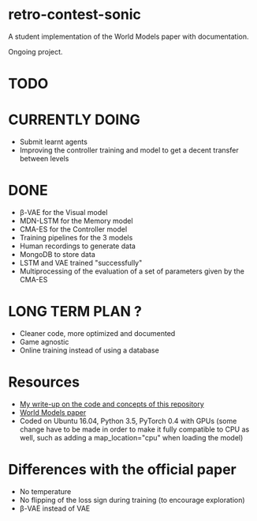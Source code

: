 # retro-contest-sonic

A student implementation of the World Models paper with documentation.

Ongoing project.


# TODO


# CURRENTLY DOING

* Submit learnt agents
* Improving the controller training and model to get a decent transfer between levels

# DONE

* β-VAE for the Visual model
* MDN-LSTM for the Memory model
* CMA-ES for the Controller model
* Training pipelines for the 3 models
* Human recordings to generate data
* MongoDB to store data
* LSTM and VAE trained "successfully"
* Multiprocessing of the evaluation of a set of parameters given by the CMA-ES


# LONG TERM PLAN ?

* Cleaner code, more optimized and documented
* Game agnostic
* Online training instead of using a database


# Resources

* [My write-up on the code and concepts of this repository](https://dylandjian.github.io/world-models/)
* [World Models paper](https://arxiv.org/pdf/1803.10122.pdf)
* Coded on Ubuntu 16.04, Python 3.5, PyTorch 0.4 with GPUs (some change have to be made in order to make it fully compatible to CPU as well, such as adding a map_location="cpu" when loading the model)


# Differences with the official paper

* No temperature
* No flipping of the loss sign during training (to encourage exploration)
* β-VAE instead of VAE
